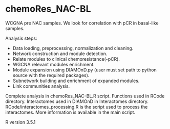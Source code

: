 # chemoRes_NAC-BL 
WCGNA pre NAC samples. We look for correlation with pCR in basal-like samples.

Analysis steps:
- Data loading, preprocessing, normalization and cleaning.
- Network construction and module detection.
- Relate modules to clinical chemoresistance(-pCR).
- WGCNA relevant modules enrichment.
- Module expansion using DIAMOnD.py (user must set path to python source with the required packages).
- Subnetwork building and enrichment of expanded modules.
- Link communities analysis.

Complete analysis in chemoRes_NAC-BL.R script.
Functions used in RCode directory.
Interactomes used in DIAMOnD in Interactomes directory. 
RCode/interactomes_processing.R is the script used to process the interactomes. More information is available in the main script.

R version 3.5.1



